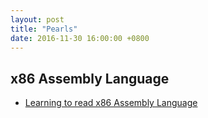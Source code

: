 ```yaml
---
layout: post
title: "Pearls"
date: 2016-11-30 16:00:00 +0800
---
```


## x86 Assembly Language ##
- [Learning to read x86 Assembly Language][read-x86]

[read-x86]: http://patshaughnessy.net/2016/11/26/learning-to-read-x86-assembly-language

